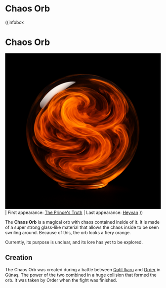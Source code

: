 # Chaos Orb

({infobox
# Chaos Orb
![Chaos Orb](src/content/images/chaos-orb-1.png)
| First appearance: [The Prince's Truth](/the-prince's-truth)
| Last appearance: [Heyvan](/heyvan-(book))
})

The **Chaos Orb** is a magical orb with chaos contained inside of it. It is made of a super strong glass-like material that allows the chaos inside to be seen swriling around. Because of this, the orb looks a fiery orange.

Currently, its purpose is unclear, and its lore has yet to be explored.

## Creation

The Chaos Orb was created during a battle between [Qatil Ikaru](/qatil-ikaru) and [Order](/order) in Günəş. The power of the two combined in a huge collision that formed the orb. It was taken by Order when the fight was finished.